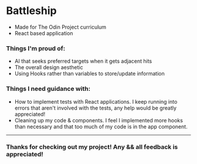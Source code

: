 # Battleship

- Made for The Odin Project curriculum
- React based application

<h3> Things I'm proud of: </h3>

- AI that seeks preferred targets when it gets adjacent hits
- The overall design aesthetic
- Using Hooks rather than variables to store/update information

<h3> Things I need guidance with: </h3>

- How to implement tests with React applications. I keep running into errors that aren't involved with the tests, any help would be greatly appreciated!
- Cleaning up my code & components. I feel I implemented more hooks than necessary and that too much of my code is in the app component.

-----------------------------

<h3>Thanks for checking out my project! Any && all feedback is appreciated!</h3>
